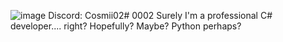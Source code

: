 ![image](https://user-images.githubusercontent.com/27782168/217053069-b9f5bf2c-d2f6-4887-ae8a-0fc104061ce3.png) 
Discord: Cosmii02# 0002
Surely I'm a professional C# developer.... right? Hopefully? Maybe? Python perhaps?
